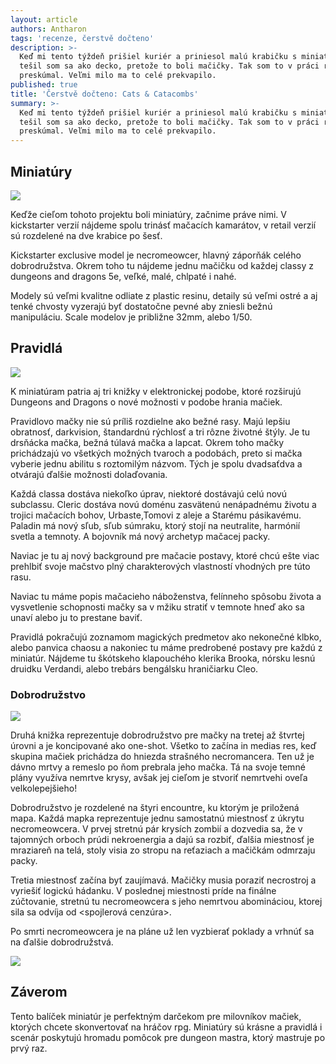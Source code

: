 ```yaml
---
layout: article
authors: Antharon
tags: 'recenze, čerstvě dočteno'
description: >-
  Keď mi tento týždeň prišiel kuriér a priniesol malú krabičku s miniatúrami,
  tešil som sa ako decko, pretože to boli mačičky. Tak som to v práci rozbalil a
  preskúmal. Veľmi milo ma to celé prekvapilo.
published: true
title: 'Čerstvě dočteno: Cats & Catacombs'
summary: >-
  Keď mi tento týždeň prišiel kuriér a priniesol malú krabičku s miniatúrami,
  tešil som sa ako decko, pretože to boli mačičky. Tak som to v práci rozbalil a
  preskúmal. Veľmi milo ma to celé prekvapilo.
---
```


## Miniatúry

![]({{site.baseurl}}/75/87209226_1296058323932252_2720348060977725440_n.jpg)


Keďže cieľom tohoto projektu boli miniatúry, začnime práve nimi. V kickstarter verzií nájdeme spolu trinásť mačacích kamarátov, v retail verzií sú rozdelené na dve krabice po šesť.

Kickstarter exclusive model je necromeowcer, hlavný záporňák celého dobrodružstva. Okrem toho tu nájdeme jednu mačičku od každej classy z dungeons and dragons 5e, veľké, malé, chlpaté i nahé.

Modely sú veľmi kvalitne odliate z plastic resinu, detaily sú veľmi ostré a aj tenké chvosty vyzerajú byť dostatočne pevné aby zniesli bežnú manipuláciu. Scale modelov je približne 32mm, alebo 1/50.

## Pravidlá

![]({{site.baseurl}}/75/CaC2.jpg)

K miniatúram patria aj tri knižky v elektronickej podobe, ktoré rozširujú Dungeons and Dragons o nové možnosti v podobe hrania mačiek.

Pravidlovo mačky nie sú príliš rozdielne ako bežné rasy. Majú lepšiu obratnosť, darkvision, štandardnú rýchlosť a tri rôzne životné štýly. Je tu drsňácka mačka, bežná túlavá mačka a lapcat. Okrem toho mačky prichádzajú vo všetkých možných tvaroch a podobách, preto si mačka vyberie jednu abilitu s roztomilým názvom. Tých je spolu dvadsaťdva a otvárajú ďalšie možnosti dolaďovania.

Každá classa dostáva niekoľko úprav, niektoré dostávajú celú novú subclassu. Cleric dostáva novú doménu zasvätenú nenápadnému životu a trojici mačacích bohov, Urbaste,Tomovi z aleje a Starému pásikavému. Paladin má nový sľub, sľub súmraku, ktorý stojí na neutralite, harmónií svetla a temnoty. A bojovník má nový archetyp mačacej packy.

Naviac je tu aj nový background pre mačacie postavy, ktoré chcú ešte viac prehlbiť svoje mačstvo plný charakterových vlastností vhodných pre túto rasu.

Naviac tu máme popis mačacieho náboženstva, felínneho spôsobu života a vysvetlenie schopnosti mačky sa v mžiku stratiť v temnote hneď ako sa unaví alebo ju to prestane baviť.

Pravidlá pokračujú zoznamom magických predmetov ako nekonečné klbko, alebo panvica chaosu a nakoniec tu máme predrobené postavy pre každú z miniatúr. Nájdeme tu škótskeho klapouchého klerika Brooka, nórsku lesnú druidku Verdandi, alebo trebárs bengálsku hraničiarku Cleo.

### Dobrodružstvo

![]({{site.baseurl}}/75/CaC1.jpg)

Druhá knižka reprezentuje dobrodružstvo pre mačky na tretej až štvrtej úrovni a je koncipované ako one-shot. Všetko to začína in medias res, keď skupina mačiek prichádza do hniezda strašného necromancera. Ten už je dávno mrtvy a remeslo po ňom prebrala jeho mačka. Tá na svoje temné plány využíva nemrtve krysy, avšak jej cieľom je stvoriť nemrtvehi oveľa velkolepejšieho!

Dobrodružstvo je rozdelené na štyri encountre, ku ktorým je priložená mapa. Každá mapka reprezentuje jednu samostatnú miestnosť z úkrytu necromeowcera. V prvej stretnú pár krysích zombií a dozvedia sa, že v tajomných orboch prúdi nekroenergia a dajú sa rozbiť, ďalšia miestnosť je mraziareň na telá, stoly visia zo stropu na reťaziach a mačičkám odmrzaju packy.

Tretia miestnosť začína byť zaujímavá. Mačičky musia poraziť necrostroj a vyriešiť logickú hádanku. V poslednej miestnosti príde na finálne zúčtovanie, stretnú tu necromeowcera s jeho nemrtvou abomináciou, ktorej sila sa odvíja od <spojlerová cenzúra>.

Po smrti necromeowcera je na pláne už len vyzbierať poklady a vrhnúť sa na ďalšie dobrodružstvá.

![]({{site.baseurl}}/75/CaC3.jpg)

## Záverom

Tento balíček miniatúr je perfektným darčekom pre milovníkov mačiek, ktorých chcete skonvertovať na hráčov rpg. Miniatúry sú krásne a pravidlá i scenár poskytujú hromadu pomôcok pre dungeon mastra, ktorý mastruje po prvý raz.
